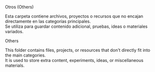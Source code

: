 Otros (Others)

Esta carpeta contiene archivos, proyectos o recursos que no encajan directamente en las categorías principales.  
Se utiliza para guardar contenido adicional, pruebas, ideas o materiales variados.

Others

This folder contains files, projects, or resources that don't directly fit into the main categories.  
It is used to store extra content, experiments, ideas, or miscellaneous materials.

